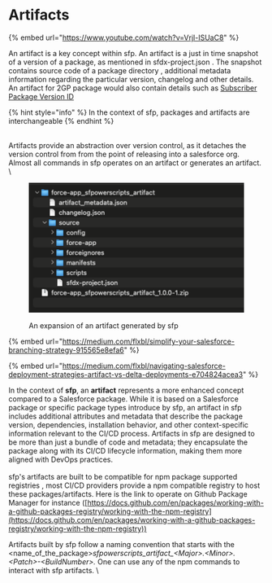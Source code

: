 # Artifacts

{% embed url="https://www.youtube.com/watch?v=Vrjl-ISUaC8" %}

An artifact is a key concept within sfp.   An artifact is a just in time snapshot of a version of a package, as mentioned in sfdx-project.json .  The snapshot contains source code of a package directory , additional metadata information regarding the particular version, changelog  and other details.  An artifact  for 2GP package would also contain details such as [Subscriber Package Version ID](https://developer.salesforce.com/docs/atlas.en-us.sfdx\_dev.meta/sfdx\_dev/sfdx\_dev\_unlocked\_pkg\_pkg\_ids.htm)&#x20;

{% hint style="info" %}
In the context of sfp, packages and artifacts are interchangeable
{% endhint %}

\
Artifacts  provide an abstraction over version control, as it detaches the version control from from the point of releasing into a salesforce org. Almost all commands in sfp operates on an artifact or generates an artifact. \


<div data-full-width="false">

<figure><img src="../.gitbook/assets/image (1) (1).png" alt="" width="563"><figcaption><p>An expansion of an artifact generated by sfp</p></figcaption></figure>

</div>

{% embed url="https://medium.com/flxbl/simplify-your-salesforce-branching-strategy-915565e8efa6" %}

{% embed url="https://medium.com/flxbl/navigating-salesforce-deployment-strategies-artifact-vs-delta-deployments-e704824acea3" %}

In the context of **sfp**, an **artifact** represents a more enhanced concept compared to a Salesforce package. While it is based on a Salesforce package  or specific package types introduce by sfp,  an artifact in sfp includes additional attributes and metadata that describe the package version, dependencies, installation behavior, and other context-specific information relevant to the CI/CD process. Artifacts in sfp are designed to be more than just a bundle of code and metadata; they encapsulate the package along with its CI/CD lifecycle information, making them more aligned with DevOps practices.\
\
sfp's artifacts are built to be compatible for npm package supported registries ,  most CI/CD providers provide a npm compatible registry to host these packages/artifacts.  Here is the link to operate on Github Package Manager for instance ([https://docs.github.com/en/packages/working-with-a-github-packages-registry/working-with-the-npm-registry](https://docs.github.com/en/packages/working-with-a-github-packages-registry/working-with-the-npm-registry))

Artifacts built by sfp follow a naming convention that  starts with the \<name\_of\_the\_package>_sfpowerscripts\_artifact\_\<Major>.\<Minor>.\<Patch>-\<BuildNumber>._ One can use any of the npm commands to interact with sfp artifacts.  \


